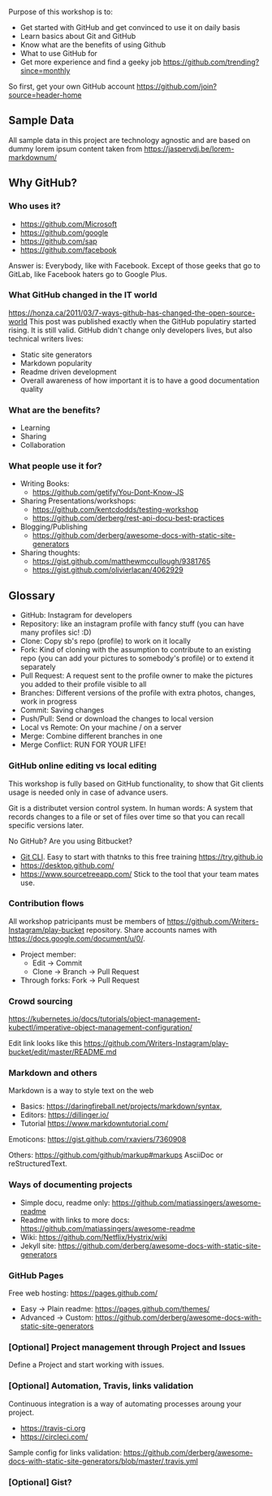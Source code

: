 Purpose of this workshop is to:
* Get started with GitHub and get convinced to use it on daily basis
* Learn basics about Git and GitHub
* Know what are the benefits of using Github
* What to use GitHub for
* Get more experience and find a geeky job https://github.com/trending?since=monthly

So first, get your own GitHub account https://github.com/join?source=header-home

## Sample Data

All sample data in this project are technology agnostic and are based on dummy lorem ipsum content taken from https://jaspervdj.be/lorem-markdownum/

## Why GitHub?

### Who uses it?
  - https://github.com/Microsoft
  - https://github.com/google
  - https://github.com/sap
  - https://github.com/facebook
  
  Answer is: Everybody, like with Facebook. Except of those geeks that go to GitLab, like Facebook haters go to Google Plus.
### What GitHub changed in the IT world
  https://honza.ca/2011/03/7-ways-github-has-changed-the-open-source-world
  This post was published exactly when the GitHub populatiry started rising. It is still valid. 
  GitHub didn't change only developers lives, but also technical writers lives:
  - Static site generators
  - Markdown popularity
  - Readme driven development
  - Overall awareness of how important it is to have a good documentation quality
### What are the benefits?
- Learning
- Sharing
- Collaboration
### What people use it for?
- Writing Books:
  - https://github.com/getify/You-Dont-Know-JS
- Sharing Presentations/workshops:
  - https://github.com/kentcdodds/testing-workshop
  - https://github.com/derberg/rest-api-docu-best-practices
- Blogging/Publishing
  - https://github.com/derberg/awesome-docs-with-static-site-generators
- Sharing thoughts:
  - https://gist.github.com/matthewmccullough/9381765
  - https://gist.github.com/olivierlacan/4062929

## Glossary

- GitHub: Instagram for developers
- Repository: like an instagram profile with fancy stuff (you can have many profiles sic! :D)
- Clone: Copy sb's repo (profile) to work on it locally
- Fork: Kind of cloning with the assumption to contribute to an existing repo (you can add your pictures to somebody's profile) or to extend it separately
- Pull Request: A request sent to the profile owner to make the pictures you added to their profile visible to all
- Branches: Different versions of the profile with extra photos, changes, work in progress
- Commit: Saving changes
- Push/Pull: Send or download the changes to local version
- Local vs Remote: On your machine / on a server
- Merge: Combine different branches in one
- Merge Conflict: RUN FOR YOUR LIFE!

### GitHub online editing vs local editing

This workshop is fully based on GitHub functionality, to show that Git clients usage is needed only in case of advance users.

Git is a distributet version control system. In human words: A system that records changes to a file or set of files over time so that you can recall specific versions later.

No GitHub? Are you using Bitbucket?
- [Git CLI](https://git-scm.com/downloads). Easy to start with thatnks to this free training https://try.github.io
- https://desktop.github.com/
- https://www.sourcetreeapp.com/
Stick to the tool that your team mates use.

### Contribution flows

All workshop patricipants must be members of https://github.com/Writers-Instagram/play-bucket repository.
Share accounts names with https://docs.google.com/document/u/0/.

- Project member:
  - Edit -> Commit
  - Clone -> Branch -> Pull Request
- Through forks: Fork -> Pull Request

### Crowd sourcing 

https://kubernetes.io/docs/tutorials/object-management-kubectl/imperative-object-management-configuration/

Edit link looks like this https://github.com/Writers-Instagram/play-bucket/edit/master/README.md

### Markdown and others

Markdown is a way to style text on the web

- Basics: https://daringfireball.net/projects/markdown/syntax, 
- Editors: https://dillinger.io/
- Tutorial https://www.markdowntutorial.com/

Emoticons: https://gist.github.com/rxaviers/7360908

Others: https://github.com/github/markup#markups AsciiDoc or reStructuredText.

### Ways of documenting projects

- Simple docu, readme only: https://github.com/matiassingers/awesome-readme
- Readme with links to more docs: https://github.com/matiassingers/awesome-readme
- Wiki: https://github.com/Netflix/Hystrix/wiki
- Jekyll site: https://github.com/derberg/awesome-docs-with-static-site-generators

### GitHub Pages

Free web hosting: https://pages.github.com/

- Easy -> Plain readme: https://pages.github.com/themes/
- Advanced -> Custom: https://github.com/derberg/awesome-docs-with-static-site-generators

### [Optional] Project management through Project and Issues

Define a Project and start working with issues.

### [Optional] Automation, Travis, links validation

Continuous integration is a way of automating processes aroung your project.
- https://travis-ci.org
- https://circleci.com/

Sample config for links validation: https://github.com/derberg/awesome-docs-with-static-site-generators/blob/master/.travis.yml

### [Optional] Gist?


